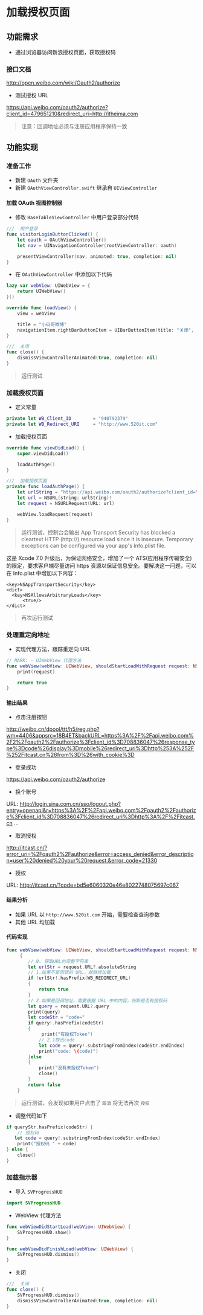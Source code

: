 # 加载授权页面

## 功能需求

* 通过浏览器访问新浪授权页面，获取授权码

### 接口文档

http://open.weibo.com/wiki/Oauth2/authorize

* 测试授权 URL

https://api.weibo.com/oauth2/authorize?client_id=479651210&redirect_uri=http://itheima.com

> 注意：回调地址必须与注册应用程序保持一致

## 功能实现

### 准备工作

* 新建 `OAuth` 文件夹
* 新建 `OAuthViewController.swift` 继承自 `UIViewController`

#### 加载 OAuth 视图控制器

* 修改 `BaseTableViewController` 中用户登录部分代码

```swift
///  用户登录
func visitorLoginButtonClicked() {
    let oauth = OAuthViewController()
    let nav = UINavigationController(rootViewController: oauth)

    presentViewController(nav, animated: true, completion: nil)
}
```

* 在 `OAuthViewController` 中添加以下代码

```swift
lazy var webView: UIWebView = {
    return UIWebView()
}()

override func loadView() {
    view = webView

    title = "小码哥微博"
    navigationItem.rightBarButtonItem = UIBarButtonItem(title: "关闭", style: UIBarButtonItemStyle.Plain, target: self, action: "close")
}

///  关闭
func close() {
    dismissViewControllerAnimated(true, completion: nil)
}
```

> 运行测试

### 加载授权页面

* 定义常量

```swift
private let WB_Client_ID        = "940792379"
private let WB_Redirect_URI     = "http://www.520it.com"
```

* 加载授权页面

```swift
override func viewDidLoad() {
    super.viewDidLoad()

    loadAuthPage()
}

///  加载授权页面
private func loadAuthPage() {
    let urlString = "https://api.weibo.com/oauth2/authorize?client_id=\(WB_Client_ID)&redirect_uri=\(WB_Redirect_URI)"
    let url = NSURL(string: urlString)!
    let request = NSURLRequest(URL: url)

    webView.loadRequest(request)
}
```

> 运行测试，控制台会输出 App Transport Security has blocked a cleartext HTTP (http://) resource load since it is insecure. Temporary exceptions can be configured via your app's Info.plist file.

这是 Xcode 7.0 升级后，为保证网络安全，增加了一个 ATS(应用程序传输安全)的限定，要求客户端尽量访问 https 资源以保证信息安全。要解决这一问题，可以在 Info.plist 中增加以下内容：

```plist
<key>NSAppTransportSecurity</key>
<dict>
  <key>NSAllowsArbitraryLoads</key>
      <true/>
</dict>
```

> 再次运行测试

### 处理重定向地址

* 实现代理方法，跟踪重定向 URL

```swift
// MARK: - UIWebView 代理方法
func webView(webView: UIWebView, shouldStartLoadWithRequest request: NSURLRequest, navigationType: UIWebViewNavigationType) -> Bool {
    print(request)

    return true
}
```

#### 输出结果

* 点击注册按钮

http://weibo.cn/dpool/ttt/h5/reg.php?wm=4406&appsrc=18B4ET&backURL=https%3A%2F%2Fapi.weibo.com%2F2%2Foauth2%2Fauthorize%3Fclient_id%3D708836047%26response_type%3Dcode%26display%3Dmobile%26redirect_uri%3Dhttp%253A%252F%252Fitcast.cn%26from%3D%26with_cookie%3D

* 登录成功

https://api.weibo.com/oauth2/authorize

* 换个账号

URL: http://login.sina.com.cn/sso/logout.php?entry=openapi&r=https%3A%2F%2Fapi.weibo.com%2Foauth2%2Fauthorize%3Fclient_id%3D708836047%26redirect_uri%3Dhttp%3A%2F%2Fitcast.cn
...

* 取消授权

http://itcast.cn/?error_uri=%2Foauth2%2Fauthorize&error=access_denied&error_description=user%20denied%20your%20request.&error_code=21330

* 授权

URL: http://itcast.cn/?code=bd5e6060320e46e8022748075697c067

#### 结果分析

* 如果 URL 以 `http://www.520it.com` 开始，需要检查查询参数
* 其他 URL 均加载

#### 代码实现

```swift
func webView(webView: UIWebView, shouldStartLoadWithRequest request: NSURLRequest, navigationType: UIWebViewNavigationType) -> Bool
     {
        // 0. 获取URL的完整字符串
        let urlStr = request.URL?.absoluteString
        // 1.如果不是回调的 URL，就继续加载
        if !urlStr!.hasPrefix(WB_REDIRECT_URL)
        {
            return true
        }
        // 2.如果是回调地址，需要根据 URL 中的内容，判断是否有授权码
        let query = request.URL?.query
        print(query)
        let codeStr = "code="
        if query!.hasPrefix(codeStr)
        {
             print("有授权Token")
            // 2.1取出code
            let code = query!.substringFromIndex(codeStr.endIndex)
            print("code: \(code)")
        }else
        {
            print("没有未授权Token")
            close()
        }
        return false
    }
```

> 运行测试，会发现如果用户点击了 `取消` 将无法再次 `授权`

* 调整代码如下

```swift
if queryStr.hasPrefix(codeStr) {
    // 授权码
   let code = query!.substringFromIndex(codeStr.endIndex)
    print("授权码 " + code)
} else {
    close()
}
```

### 加载指示器

* 导入 `SVProgressHUD`

```swift
import SVProgressHUD
```

* WebView 代理方法

```swift
func webViewDidStartLoad(webView: UIWebView) {
    SVProgressHUD.show()
}

func webViewDidFinishLoad(webView: UIWebView) {
    SVProgressHUD.dismiss()
}
```

* 关闭

```swift
///  关闭
func close() {
    SVProgressHUD.dismiss()
    dismissViewControllerAnimated(true, completion: nil)
}
```
